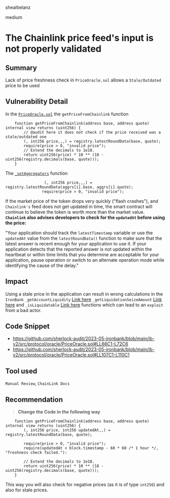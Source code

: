 shealtielanz

medium

# The Chainlink price feed's input is not properly validated

## Summary
Lack of price freshness check in `PriceOracle.sol` allows a `Stale/Outdated` price to be used
## Vulnerability Detail
In the  [`PriceOracle.sol`](https://github.com/sherlock-audit/2023-05-ironbank/blob/main/ib-v2/src/protocol/oracle/PriceOracle.sol#L66)  the `getPriceFromChainlink` function
```solidity
    function getPriceFromChainlink(address base, address quote) internal view returns (uint256) {
        // @audit here it does not check if the price received was a stale/outdated one
        (, int256 price,,,) = registry.latestRoundData(base, quote);
        require(price > 0, "invalid price");
        // Extend the decimals to 1e18.
        return uint256(price) * 10 ** (18 - uint256(registry.decimals(base, quote)));
    }
```
The [`_setAggregators`](https://github.com/sherlock-audit/2023-05-ironbank/blob/main/ib-v2/src/protocol/oracle/PriceOracle.sol#L97) function
```solidity
                 (, int256 price,,,) = registry.latestRoundData(aggrs[i].base, aggrs[i].quote);
                require(price > 0, "invalid price");
```

If the market price of the token drops very quickly ("flash crashes"), and `Chainlink's` feed does not get updated in time, the smart contract will continue to believe the token is worth more than the market value.
**`Chainlink` also advises developers to check for the `updatedAt` before using the price:**

"Your application should track the `latestTimestamp` variable or use the `updatedAt` value from the `latestRoundData()` function to make sure that the latest answer is recent enough for your application to use it. If your application detects that the reported answer is not updated within the heartbeat or within time limits that you determine are acceptable for your application, pause operation or switch to an alternate operation mode while identifying the cause of the delay."

## Impact
Using a stale price in the application can result in wrong calculations in the `IronBank`  `_getAccountLiquidity` [Link here](https://github.com/sherlock-audit/2023-05-ironbank/blob/main/ib-v2/src/protocol/pool/IronBank.sol#L1046) `_getLiquidationSeizeAmount` [Link here](https://github.com/sherlock-audit/2023-05-ironbank/blob/main/ib-v2/src/protocol/pool/IronBank.sol#LL827C1-L830C1) and `_isLiquidatable` [Link here](https://github.com/sherlock-audit/2023-05-ironbank/blob/main/ib-v2/src/protocol/pool/IronBank.sol#L1079) functions which can lead to an `exploit` from a bad actor.
## Code Snippet
- https://github.com/sherlock-audit/2023-05-ironbank/blob/main/ib-v2/src/protocol/oracle/PriceOracle.sol#LL66C1-L72C6
- https://github.com/sherlock-audit/2023-05-ironbank/blob/main/ib-v2/src/protocol/oracle/PriceOracle.sol#LL107C1-L110C1
## Tool used

`Manual Review`, `ChainLink Docs`

## Recommendation
>   **Change the Code in the following way**
```solidity
    function getPriceFromChainlink(address base, address quote) internal view returns (uint256) {
        (, int256 price, int256 updatedAt,,) = registry.latestRoundData(base, quote);
       
        require(price > 0, "invalid price");
        require(updatedAt < block.timestamp - 60 * 60 /* 1 hour */, "freshness check failed."):

        // Extend the decimals to 1e18.
        return uint256(price) * 10 ** (18 - uint256(registry.decimals(base, quote)));
    }
```
This way you will also check for negative prices (as it is of type `int256`) and also for stale prices.
